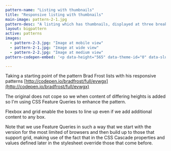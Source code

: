 ```yaml
---
pattern-name: "Listing with thumbnails"
title: "Responsive listing with thumbnails"
main-image: pattern-2-1.jpg
pattern-desc: "A listing which has thumbnails, displayed at three breakpoints. Grid with flexbox and float fallbacks."
layout: bigpattern
active: patterns
images:
  - pattern-2-3.jpg: "Image at mobile view"
  - pattern-2-1.jpg: "Image at wide view"
  - pattern-2-2.jpg: "Image at medium view"
pattern-codepen-embed: '<p data-height="565" data-theme-id="0" data-slug-hash="WGNrPW" data-default-tab="result" data-user="rachelandrew" data-embed-version="2" class="codepen">See the Pen <a href="http://codepen.io/rachelandrew/pen/WGNrPW/">List with thumbnails enhanced using grid and flexbox</a> by rachelandrew (<a href="http://codepen.io/rachelandrew">@rachelandrew</a>) on <a href="http://codepen.io">CodePen</a>.</p>'

---
```


Taking a starting point of the pattern Brad Frost lists with his responsive patterns [http://codepen.io/bradfrost/full/evwgx](http://codepen.io/bradfrost/full/evwgx)

The original does not cope so we when content of differing heights is added so I'm using CSS Feature Queries to enhance the pattern.

Flexbox and grid enable the boxes to line up even if we add additional content to any box.

Note that we use Feature Queries in such a way that we start with the version for the most limited of browsers and then build up to those that support grid, making use of the fact that in the CSS Cascade properties and values defined later in the stylesheet override those that come before.

